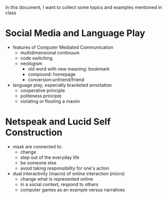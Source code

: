 In this document, I want to collect some topics and examples mentioned in class
# Social Media and Language Play
* features of Computer Mediated Communication
  * multidimensional continuum 
  * code switching   
  * neologism
    * old word with new meaning: bookmark
    * compound: homepage
    * conversion:unfriend/friend
* language play, especially bracketed annotation
  * cooperative principle
  * politeness principle
  * violating or flouting a maxim
# Netspeak and Lucid Self Construction
* mask are connected to:
  * change
  * step out of the everyday life
  * be someone else
  * avoid taking responsibility for one's action
* dual interactivity (macro) of online interaction (micro)
  * change what is represented online
  * in a social context, respond to others
  * computer games as an example versus narratives